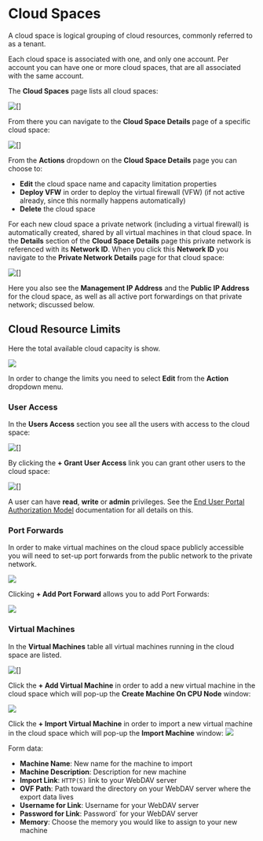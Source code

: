 # Cloud Spaces

A cloud space is logical grouping of cloud resources, commonly referred to as a tenant.

Each cloud space is associated with one, and only one account. Per account you can have one or more cloud spaces, that are all associated with the same account.

The **Cloud Spaces** page lists all cloud spaces:

![\[\]](../../.gitbook/assets/cloudspaces%20%281%29.png)

From there you can navigate to the **Cloud Space Details** page of a specific cloud space:

![\[\]](../../.gitbook/assets/cloudspacedetails.png)

From the **Actions** dropdown on the **Cloud Space Details** page you can choose to:

* **Edit** the cloud space name and capacity limitation properties
* **Deploy VFW** in order to deploy the virtual firewall \(VFW\) \(if not active already, since this normally happens automatically\)
* **Delete** the cloud space

For each new cloud space a private network \(including a virtual firewall\) is automatically created, shared by all virtual machines in that cloud space. In the **Details** section of the **Cloud Space Details** page this private network is referenced with its **Network ID**. When you click this **Network ID** you navigate to the **Private Network Details** page for that cloud space:

![\[\]](../../.gitbook/assets/privatenetworkdetails%20%281%29.png)

Here you also see the **Management IP Address** and the **Public IP Address** for the cloud space, as well as all active port forwardings on that private network; discussed below.

## Cloud Resource Limits

Here the total available cloud capacity is show.

![](../../.gitbook/assets/cloudresourcelimits.png)

In order to change the limits you need to select **Edit** from the **Action** dropdown menu.

### User Access

In the **Users Access** section you see all the users with access to the cloud space:

![\[\]](../../.gitbook/assets/usersaccess%20%281%29.png)

By clicking the **+ Grant User Access** link you can grant other users to the cloud space:

![\[\]](../../.gitbook/assets/grantuseraccess%20%281%29.png)

A user can have **read**, **write** or **admin** privileges. See the [End User Portal Authorization Model](../enduserportal/authorizationmodel.md) documentation for all details on this.

### Port Forwards

In order to make virtual machines on the cloud space publicly accessible you will need to set-up port forwards from the public network to the private network.

![](../../.gitbook/assets/portforwardings.png)

Clicking **+ Add Port Forward** allows you to add Port Forwards:

![](../../.gitbook/assets/createportforwardings.png)

### Virtual Machines

In the **Virtual Machines** table all virtual machines running in the cloud space are listed.

![\[\]](../../.gitbook/assets/virtualmachines.png)

Click the **+ Add Virtual Machine** in order to add a new virtual machine in the cloud space which will pop-up the **Create Machine On CPU Node** window:

![](../../.gitbook/assets/createmachine.png)

Click the **+ Import Virtual Machine** in order to import a new virtual machine in the cloud space which will pop-up the **Import Machine** window: ![](../../.gitbook/assets/importmachine.png)

Form data:

* **Machine Name**: New name for the machine to import
* **Machine Description**: Description for new machine 
* **Import Link**: `HTTP(S)` link to your WebDAV server
* **OVF Path**: Path toward the directory on your WebDAV server where the export data lives
* **Username for Link**: Username for your WebDAV server
* **Password for Link**: Password\` for your WebDAV server
* **Memory**: Choose the memory you would like to assign to your new machine


